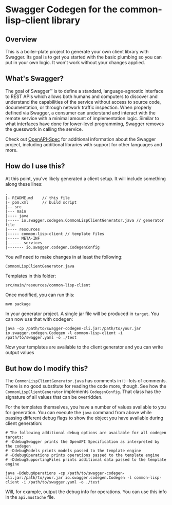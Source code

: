 # Swagger Codegen for the common-lisp-client library

## Overview
This is a boiler-plate project to generate your own client library with Swagger.  Its goal is
to get you started with the basic plumbing so you can put in your own logic.  It won't work without
your changes applied.

## What's Swagger?
The goal of Swagger™ is to define a standard, language-agnostic interface to REST APIs which allows both humans and computers to discover and understand the capabilities of the service without access to source code, documentation, or through network traffic inspection. When properly defined via Swagger, a consumer can understand and interact with the remote service with a minimal amount of implementation logic. Similar to what interfaces have done for lower-level programming, Swagger removes the guesswork in calling the service.


Check out [OpenAPI-Spec](https://github.com/OAI/OpenAPI-Specification) for additional information about the Swagger project, including additional libraries with support for other languages and more. 

## How do I use this?
At this point, you've likely generated a client setup.  It will include something along these lines:

```
.
|- README.md    // this file
|- pom.xml      // build script
|-- src
|--- main
|---- java
|----- io.swagger.codegen.CommonLispClientGenerator.java // generator file
|---- resources
|----- common-lisp-client // template files
|----- META-INF
|------ services
|------- io.swagger.codegen.CodegenConfig
```

You _will_ need to make changes in at least the following:

`CommonLispClientGenerator.java`

Templates in this folder:

`src/main/resources/common-lisp-client`

Once modified, you can run this:

```
mvn package
```

In your generator project.  A single jar file will be produced in `target`.  You can now use that with codegen:

```
java -cp /path/to/swagger-codegen-cli.jar:/path/to/your.jar io.swagger.codegen.Codegen -l common-lisp-client -i /path/to/swagger.yaml -o ./test
```

Now your templates are available to the client generator and you can write output values

## But how do I modify this?
The `CommonLispClientGenerator.java` has comments in it--lots of comments.  There is no good substitute
for reading the code more, though.  See how the `CommonLispClientGenerator` implements `CodegenConfig`.
That class has the signature of all values that can be overridden.

For the templates themselves, you have a number of values available to you for generation.
You can execute the `java` command from above while passing different debug flags to show
the object you have available during client generation:

```
# The following additional debug options are available for all codegen targets:
# -DdebugSwagger prints the OpenAPI Specification as interpreted by the codegen
# -DdebugModels prints models passed to the template engine
# -DdebugOperations prints operations passed to the template engine
# -DdebugSupportingFiles prints additional data passed to the template engine

java -DdebugOperations -cp /path/to/swagger-codegen-cli.jar:/path/to/your.jar io.swagger.codegen.Codegen -l common-lisp-client -i /path/to/swagger.yaml -o ./test
```

Will, for example, output the debug info for operations.  You can use this info
in the `api.mustache` file.